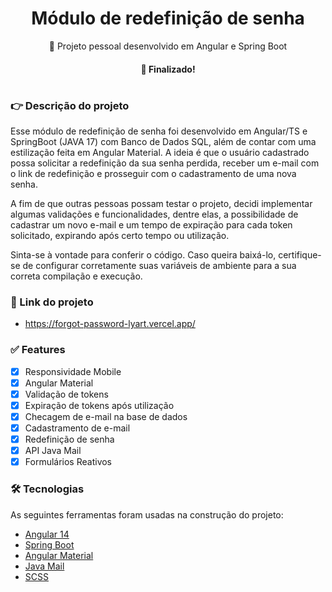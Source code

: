 <h1 align="center">Módulo de redefinição de senha </h1>
<p align="center">🚀 Projeto pessoal desenvolvido em Angular e Spring Boot</p>

<h4 align="center"> 
	 🐛 Finalizado!
</h4>

#
### 👉  Descrição do projeto

<p> Esse módulo de redefinição de senha foi desenvolvido em Angular/TS e SpringBoot (JAVA 17) com Banco de Dados SQL, além de contar com uma estilização feita em Angular Material. A ideia é que o usuário cadastrado possa solicitar a redefinição da sua senha perdida, receber um e-mail com o link de redefinição e prosseguir com o cadastramento de uma nova senha. </p>

<p> A fim de que outras pessoas possam testar o projeto, decidi implementar algumas validações e funcionalidades, dentre elas, a possibilidade de cadastrar um novo e-mail e um tempo de expiração para cada token solicitado, expirando após certo tempo ou utilização. </p>

<p> Sinta-se à vontade para conferir o código. Caso queira baixá-lo, certifique-se de configurar corretamente suas variáveis de ambiente para a sua correta compilação e execução. </p>

### 🎁 Link do projeto

- https://forgot-password-lyart.vercel.app/
  
### ✅ Features

- [x] Responsividade Mobile
- [x] Angular Material 
- [x] Validação de tokens
- [x] Expiração de tokens após utilização
- [x] Checagem de e-mail na base de dados
- [x] Cadastramento de e-mail
- [x] Redefinição de senha
- [x] API Java Mail
- [x] Formulários Reativos

### 🛠 Tecnologias

As seguintes ferramentas foram usadas na construção do projeto:

- [Angular 14](https://angular.io/)
- [Spring Boot](https://spring.io/projects/spring-boot)
- [Angular Material](https://material.angular.io/)
- [Java Mail](https://www.oracle.com/java/technologies/javamail-api.html)
- [SCSS](https://sass-lang.com/)
